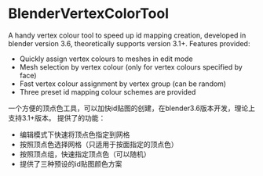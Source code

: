 # BlenderVertexColorTool
A handy vertex colour tool to speed up id mapping creation, developed in blender version 3.6, theoretically supports version 3.1+.
Features provided:
- Quickly assign vertex colours to meshes in edit mode
- Mesh selection by vertex colour (only for vertex colours specified by face)
- Fast vertex colour assignment by vertex group (can be random)
- Three preset id mapping colour schemes are provided

一个方便的顶点色工具，可以加快id贴图的创建，在blender3.6版本开发，理论上支持3.1+版本。
提供了的功能：
- 编辑模式下快速将顶点色指定到网格
- 按照顶点色选择网格（只适用于按面指定的顶点色）
- 按照顶点组，快速指定顶点色（可以随机）
- 提供了三种预设的id贴图颜色方案
